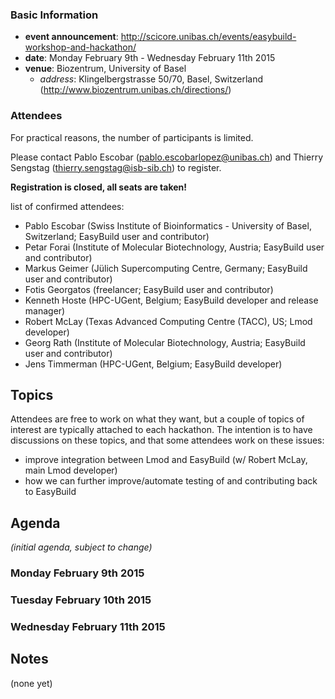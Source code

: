 ### Basic Information

* **event announcement**: http://scicore.unibas.ch/events/easybuild-workshop-and-hackathon/
* **date**: Monday February 9th - Wednesday February 11th 2015
* **venue**: Biozentrum, University of Basel
  * _address_: Klingelbergstrasse 50/70, Basel, Switzerland (<a>http://www.biozentrum.unibas.ch/directions/</a>)

### Attendees

For practical reasons, the number of participants is limited.

Please contact Pablo Escobar (pablo.escobarlopez@unibas.ch) and Thierry Sengstag (thierry.sengstag@isb-sib.ch) to register.

**Registration is closed, all seats are taken!**

list of confirmed attendees:

* Pablo Escobar (Swiss Institute of Bioinformatics - University of Basel, Switzerland; EasyBuild user and contributor)
* Petar Forai (Institute of Molecular Biotechnology, Austria; EasyBuild user and contributor)
* Markus Geimer (Jülich Supercomputing Centre, Germany; EasyBuild user and contributor)
* Fotis Georgatos (freelancer; EasyBuild user and contributor)
* Kenneth Hoste (HPC-UGent, Belgium; EasyBuild developer and release manager)
* Robert McLay (Texas Advanced Computing Centre (TACC), US; Lmod developer)
* Georg Rath (Institute of Molecular Biotechnology, Austria; EasyBuild user and contributor)
* Jens Timmerman (HPC-UGent, Belgium; EasyBuild developer)

## Topics

Attendees are free to work on what they want, but a couple of topics of interest are typically attached to each hackathon. The intention is to have discussions on these topics, and that some attendees work on these issues:

* improve integration between Lmod and EasyBuild (w/ Robert McLay, main Lmod developer)
* how we can further improve/automate testing of and contributing back to EasyBuild

## Agenda

_(initial agenda, subject to change)_

### Monday February 9th 2015
### Tuesday February 10th 2015
### Wednesday February 11th 2015


## Notes

(none yet)

